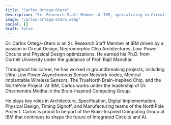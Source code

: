 ```yaml
---
title: "Carlos Ortega-Otero"
description: "Sr. Research Staff Member at IBM, specializing in Circuit Design, Neuromorphic Chip Architectures, and Low-Power Circuits. Key member of NorthPole Project."
image: "carlos-ortega-otero.webp"
social: []
draft: false
---
```

Dr. Carlos Ortega-Otero is an Sr. Research Staff Member at IBM driven by a passion in Circuit Design, Neuromorphic Chip Architectures, Low-Power Circuits and Physical Design optimizations. He earned his Ph.D. from Cornell University under the guidance of Prof. Rajit Manohar.

Throughout his career, he has worked in groundbreaking projects, including Ultra-Low Power Asynchronous Sensor Network nodes, Medical Implantable Wireless Sensors, The TrueNorth Brain-Inspired Chip, and the NorthPole Project. At IBM, Carlos works under the leadership of Dr. Dharmendra Modha in the Brain-Inspired Computing Group.

He plays key roles in Architecture, Specification, Digital Implementation, Physical Design, Timing Signoff, and Manufacturing teams of the NorthPole Project. Carlos is proud to be part of the Brain-Inspired Computing Group at IBM that continues to shape the future of Integrated Circuits and AI.
